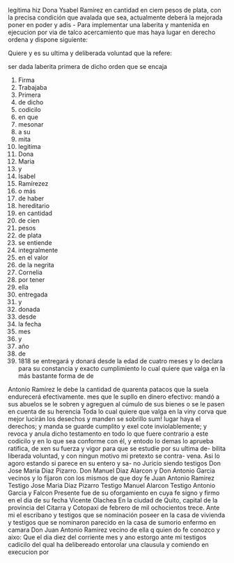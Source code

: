 legítima hiz Dona Ysabel Ramírez en cantidad en ciem pesos de plata, con la precisa condición que avalada que sea, actualmente deberá la mejorada poner en poder y adis -
Para implementar una laberita y mantenida en ejecucion por via de talco acercamiento que mas haya lugar en derecho ordena y dispone siguiente:

Quiere y es su ultima y deliberada voluntad que la refere:

ser dada laberita primera de dicho orden que se encaja
1. Firma
2. Trabajaba
3. Primera
4. de dicho
5. codicilo
6. en que
7. mesonar
8. a su
9. mita
10. legitima
11. Dona
12. Maria
13. y
14. Isabel
15. Ramírezez
16. o más
17. de haber
18. hereditario
19. en cantidad
20. de cien
21. pesos
22. de plata
23. se entiende
24. integralmente
25. en el valor
26. de la negrita
27. Cornelia
28. por tener
29. ella
30. entregada
31. y
32. donada
33. desde
34. la fecha
35. mes
36. y
37. año
38. de
39. 1818
se entregará y donará desde la edad de cuatro meses y
lo declara para su constancia y exacto cumplimiento
lo cual quiere que valga en la más bastante forma de de

Antonio Ramírez le debe la cantidad de quarenta patacos que la suela endurecerá efectivamente.
mes que le supllo en dinero efectivo: mandó a sus abuelos se le sobren y agreguen al cúmulo de sus bienes o se le pasen en cuenta de su herencia
Toda lo cual quiere que valga en la viny corva que mejor lucirán los desechos y manden se sobrillo sum!
lugar haya el derechos; y manda se guarde cumplito y exel cote inviolablemente; y revoca y anula dicho testamento en todo lo que fuere contrario a este codicilo y en lo que sea conforme con él, y entodo lo demas lo aprueba ratifica, de
xen su fuerza y vigor para que se estudie por su ultima de- 
bilita liberada voluntad, y con ningun motivo mi pretexto se contra-
vena. Asi lo agoro estando si parece en su entero y sa-
no Juricio siendo testigos Don Jose Maria Diaz Pizarro.
Don Manuel Diaz Alarcon y Don Antonio Garcia vecinos y lo fijaron con los mismos de que doy fe Juan Antonio Ramirez Testigo Jose Maria Diaz Pizarro Testigo Manuel Alarcon Testigo Antonio Garcia y Falcon
Presente fue de su oforgamiento en cuya fe signo y firmo en el dia
de su fecha
Vicente Olachea
En la ciudad de Quito, capital de la provincia del Citarra y Cotopaxi de febrero de mil ochocientos trece. Ante mi el escribano y testigos que se nominación poseer en la casa de vivienda
y testigos que se nominaron parecido en la casa de sumorio enfermo en camara Don Juan Antonio Ramirez vecino de ella q quien do fe conozco y aixo: Que el dia diez del corriente mes y ano estorgo ante mi testigos cadicilo del qual ha delibereado entorolar una clausula y comiendo en execucion por